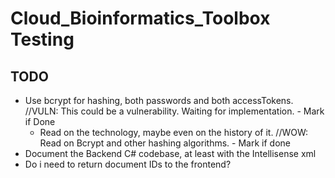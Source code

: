 # Cloud_Bioinformatics_Toolbox Testing

## TODO

* Use bcrypt for hashing, both passwords and both accessTokens. //VULN: This could be a vulnerability. Waiting for implementation. - Mark if Done
  * Read on the technology, maybe even on the history of it. //WOW: Read on Bcrypt and other hashing algorithms. - Mark if done
* Document the Backend C# codebase, at least with the Intellisense xml
* Do i need to return document IDs to the frontend?
